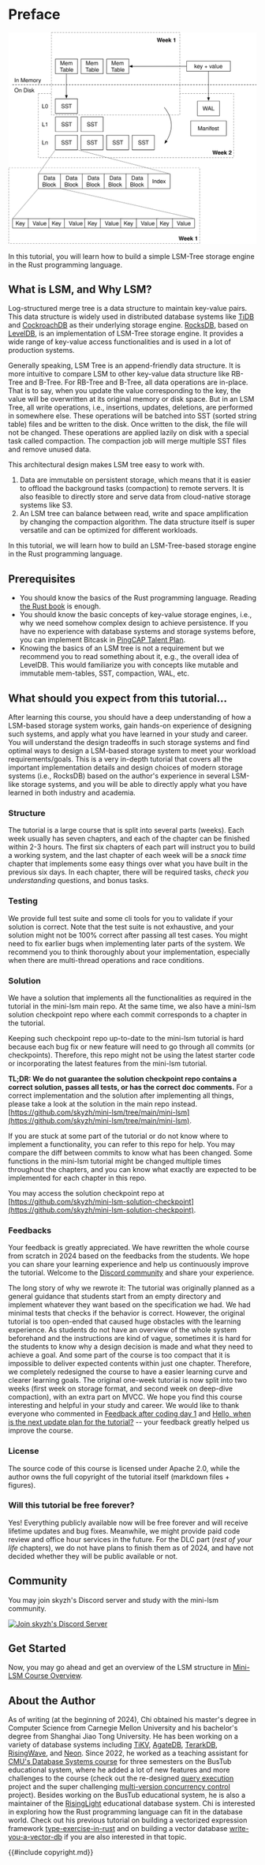 # Preface

![Tutorial Overview](lsm-tutorial/00-full-overview.svg)

In this tutorial, you will learn how to build a simple LSM-Tree storage engine in the Rust programming language.

## What is LSM, and Why LSM?

Log-structured merge tree is a data structure to maintain key-value pairs. This data structure is widely used in
distributed database systems like [TiDB](https://www.pingcap.com) and [CockroachDB](https://www.cockroachlabs.com) as
their underlying storage engine. [RocksDB](http://rocksdb.org), based on [LevelDB](https://github.com/google/leveldb),
is an implementation of LSM-Tree storage engine. It provides a wide range of key-value access functionalities and is
used in a lot of production systems.

Generally speaking, LSM Tree is an append-friendly data structure. It is more intuitive to compare LSM to other
key-value data structure like RB-Tree and B-Tree. For RB-Tree and B-Tree, all data operations are in-place. That is to
say, when you update the value corresponding to the key, the value will be overwritten at its original memory or disk
space. But in an LSM Tree, all write operations, i.e., insertions, updates, deletions, are performed in somewhere else.
These operations will be batched into SST (sorted string table) files and be written to the disk. Once written to the
disk, the file will not be changed. These operations are applied lazily on disk with a special task called compaction.
The compaction job will merge multiple SST files and remove unused data.

This architectural design makes LSM tree easy to work with.

1. Data are immutable on persistent storage, which means that it is easier to offload the background tasks (compaction)
   to remote servers. It is also feasible to directly store and serve data from cloud-native storage systems like S3.
2. An LSM tree can balance between read, write and space amplification by changing the compaction algorithm. The data
   structure itself is super versatile and can be optimized for different workloads.

In this tutorial, we will learn how to build an LSM-Tree-based storage engine in the Rust programming language.

## Prerequisites

* You should know the basics of the Rust programming language. Reading [the Rust book](https://doc.rust-lang.org/book/)
  is enough.
* You should know the basic concepts of key-value storage engines, i.e., why we need somehow complex design to achieve
  persistence. If you have no experience with database systems and storage systems before, you can implement Bitcask
  in [PingCAP Talent Plan](https://github.com/pingcap/talent-plan/tree/master/courses/rust/projects/project-2).
* Knowing the basics of an LSM tree is not a requirement but we recommend you to read something about it, e.g., the 
  overall idea of LevelDB. This would familiarize you with concepts like mutable and immutable mem-tables, SST,
  compaction, WAL, etc.

## What should you expect from this tutorial...

After learning this course, you should have a deep understanding of how a LSM-based storage system works, gain hands-on experience of designing such systems, and apply what you have learned in your study and career. You will understand the design tradeoffs in such storage systems and find optimal ways to design a LSM-based storage system to meet your workload requirements/goals. This is a very in-depth tutorial that covers all the important implementation details and design choices of modern storage systems (i.e., RocksDB) based on the author's experience in several LSM-like storage systems, and you will be able to directly apply what you have learned in both industry and academia.

### Structure

The tutorial is a large course that is split into several parts (weeks). Each week usually has seven chapters, and each of the chapter can be finished within 2-3 hours. The first six chapters of each part will instruct you to build a working system, and the last chapter of each week will be a *snack time* chapter that implements some easy things over what you have built in the previous six days. In each chapter, there will be required tasks, *check you understanding* questions, and bonus tasks.

### Testing

We provide full test suite and some cli tools for you to validate if your solution is correct. Note that the test suite is not exhaustive, and your solution might not be 100% correct after passing all test cases. You might need to fix earlier bugs when implementing later parts of the system. We recommend you to think thoroughly about your implementation, especially when there are multi-thread operations and race conditions.

### Solution

We have a solution that implements all the functionalities as required in the tutorial in the mini-lsm main repo. At the same time, we also have a mini-lsm solution checkpoint repo where each commit corresponds to a chapter in the tutorial. 

Keeping such checkpoint repo up-to-date to the mini-lsm tutorial is hard because each bug fix or new feature will need to go through all commits (or checkpoints). Therefore, this repo might not be using the latest starter code or incorporating the latest features from the mini-lsm tutorial.

**TL;DR: We do not guarantee the solution checkpoint repo contains a correct solution, passes all tests, or has the correct doc comments.** For a correct implementation and the solution after implementing all things, please take a look at the solution in the main repo instead. [https://github.com/skyzh/mini-lsm/tree/main/mini-lsm](https://github.com/skyzh/mini-lsm/tree/main/mini-lsm).

If you are stuck at some part of the tutorial or do not know where to implement a functionality, you can refer to this repo for help. You may compare the diff between commits to know what has been changed. Some functions in the mini-lsm tutorial might be changed multiple times throughout the chapters, and you can know what exactly are expected to be implemented for each chapter in this repo.

You may access the solution checkpoint repo at [https://github.com/skyzh/mini-lsm-solution-checkpoint](https://github.com/skyzh/mini-lsm-solution-checkpoint).

### Feedbacks

Your feedback is greatly appreciated. We have rewritten the whole course from scratch in 2024 based on the feedbacks from the students. We hope you can share your learning experience and help us continuously improve the tutorial. Welcome to the [Discord community](https://skyzh.dev/join/discord) and share your experience.

The long story of why we rewrote it: The tutorial was originally planned as a general guidance that students start from an empty directory and implement whatever they want based on the specification we had. We had minimal tests that checks if the behavior is correct. However, the original tutorial is too open-ended that caused huge obstacles with the learning experience. As students do not have an overview of the whole system beforehand and the instructions are kind of vague, sometimes it is hard for the students to know why a design decision is made and what they need to achieve a goal. And some part of the course is too compact that it is impossible to deliver expected contents within just one chapter. Therefore, we completely redesigned the course to have a easier learning curve and clearer learning goals. The original one-week tutorial is now split into two weeks (first week on storage format, and second week on deep-dive compaction), with an extra part on MVCC. We hope you find this course interesting and helpful in your study and career. We would like to thank everyone who commented in [Feedback after coding day 1](https://github.com/skyzh/mini-lsm/issues/11) and [Hello, when is the next update plan for the tutorial?](https://github.com/skyzh/mini-lsm/issues/7) -- your feedback greatly helped us improve the course.

### License

The source code of this course is licensed under Apache 2.0, while the author owns the full copyright of the tutorial itself (markdown files + figures).

### Will this tutorial be free forever?

Yes! Everything publicly available now will be free forever and will receive lifetime updates and bug fixes. Meanwhile, we might provide paid code review and office hour services in the future. For the DLC part (*rest of your life* chapters), we do not have plans to finish them as of 2024, and have not decided whether they will be public available or not.

## Community

You may join skyzh's Discord server and study with the mini-lsm community.

[![Join skyzh's Discord Server](https://dcbadge.vercel.app/api/server/ZgXzxpua3H)](https://skyzh.dev/join/discord)

## Get Started

Now, you may go ahead and get an overview of the LSM structure in [Mini-LSM Course Overview](./00-overview.md).

## About the Author

As of writing (at the beginning of 2024), Chi obtained his master's degree in Computer Science from Carnegie Mellon University and his bachelor's degree from Shanghai Jiao Tong University. He has been working on a variety of database systems including [TiKV][db1], [AgateDB][db2], [TerarkDB][db3], [RisingWave][db4], and [Neon][db5]. Since 2022, he worked as a teaching assistant for [CMU's Database Systems course](https://15445.courses.cs.cmu) for three semesters on the BusTub educational system, where he added a lot of new features and more challenges to the course (check out the re-designed [query execution](https://15445.courses.cs.cmu.edu/fall2022/project3/) project and the super challenging [multi-version concurrency control](https://15445.courses.cs.cmu.edu/fall2023/project4/) project). Besides working on the BusTub educational system, he is also a maintainer of the [RisingLight](https://github.com/risinglightdb/risinglight) educational database system. Chi is interested in exploring how the Rust programming language can fit in the database world. Check out his previous tutorial on building a vectorized expression framework [type-exercise-in-rust](https://github.com/skyzh/type-exercise-in-rust) and on building a vector database [write-you-a-vector-db](https://github.com/skyzh/write-you-a-vector-db) if you are also interested in that topic.

[db1]: https://github.com/tikv/tikv
[db2]: https://github.com/tikv/agatedb
[db3]: https://github.com/bytedance/terarkdb
[db4]: https://github.com/risingwavelabs/risingwave
[db5]: https://github.com/neondatabase/neon

{{#include copyright.md}}
